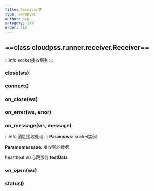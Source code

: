 ```yaml
---
title: Receiver类
type: examples
author: pcp
category: 199
order: 112
---
```



## ==class cloudpss.runner.receiver.Receiver==
:::info
socket接收服务
:::
### close(ws)

### connect()

### on_close(ws)

### on_error(ws, error)

### on_message(ws, message)
:::info
消息接收处理
:::
**Params ws:**  socket实例

**Params message:** 接收到的数据

heartbeat ws心跳服务 __testData__


### on_open(ws)

### status()
